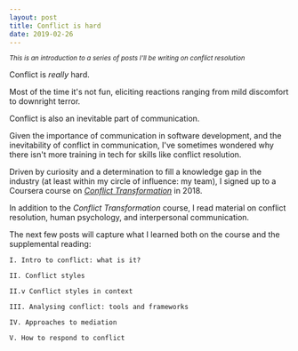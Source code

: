 ```yaml
---
layout: post
title: Conflict is hard
date: 2019-02-26
---
```

<sub>_This is an introduction to a series of posts I'll be writing on conflict resolution_</sub>

Conflict is _really_ hard. 

Most of the time it's not fun, eliciting reactions ranging from mild discomfort to downright terror.

Conflict is also an inevitable part of communication. 

Given the importance of communication in software development, and the inevitability of conflict in communication, I've sometimes wondered why there isn't more training in tech for skills like conflict resolution. 

Driven by curiosity and a determination to fill a knowledge gap in the industry (at least within my circle of influence: my team), I signed up to a Coursera course on [_Conflict Transformation_](https://www.coursera.org/learn/conflict-transformation) in 2018. 

In addition to the _Conflict Transformation_ course, I read material on conflict resolution, human psychology, and interpersonal communication.

The next few posts will capture what I learned both on the course and the supplemental reading:

```
I. Intro to conflict: what is it?

II. Conflict styles

II.v Conflict styles in context

III. Analysing conflict: tools and frameworks

IV. Approaches to mediation

V. How to respond to conflict
```